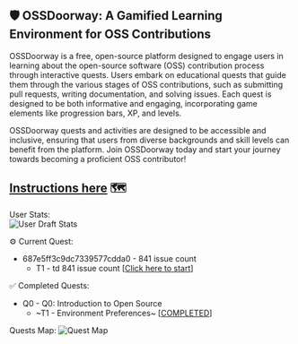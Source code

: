 ## 🛡️ OSSDoorway: A Gamified Learning Environment for OSS Contributions

OSSDoorway is a free, open-source platform designed to engage users in learning about the open-source software (OSS) contribution process through interactive quests. Users embark on educational quests that guide them through the various stages of OSS contributions, such as submitting pull requests, writing documentation, and solving issues. Each quest is designed to be both informative and engaging, incorporating game elements like progression bars, XP, and levels.

OSSDoorway quests and activities are designed to be accessible and inclusive, ensuring that users from diverse backgrounds and skill levels can benefit from the platform. Join OSSDoorway today and start your journey towards becoming a proficient OSS contributor!

**[Instructions here](https://github.com/caiton1/OSS-Doorway/blob/main/instructions.md)** 🗺️
---

User Stats:<br>
  ![User Draft Stats](/undefined?)

⚙️ Current Quest: 
  - 687e5ff3c9dc7339577cdda0 - 841 issue count
    - T1 - td 841 issue count [[Click here to start](https://github.com/OSS-Doorway-Dev/MisanatNAU-oss-intro-2/issues/2)]

✅ Completed Quests: 
  - Q0 - Q0: Introduction to Open Source
    - ~T1 - Environment Preferences~ [[COMPLETED](https://github.com/OSS-Doorway-Dev/MisanatNAU-oss-intro-2/issues/1)]

Quests Map:
 ![Quest Map](https://raw.githubusercontent.com/caiton1/OSS-Doorway/main/map/687e5ff3c9dc7339577cdda0T1.png)